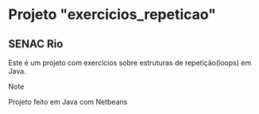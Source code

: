 # Projeto "exercicios_repeticao"
## SENAC Rio

Este é um projeto com exercícios sobre estruturas de repetição(loops) em Java.

>[!Note]
> Projeto feito em Java com Netbeans
